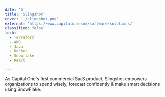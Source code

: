 ```yaml
---
date: '5'
title: 'Slingshot'
cover: './slingshot.png'
external: 'https://www.capitalone.com/software/solutions/'
classified: false
tech:
  - Terraform
  - AWS
  - Java
  - Docker
  - Snowflake
  - React

---
```


As Capital One's first commercial SaaS product, Slingshot empowers organizations to spend wisely, forecast confidently & make smart decisions using SnowFlake.